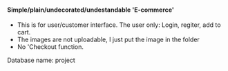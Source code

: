 #### Simple/plain/undecorated/undestandable 'E-commerce'

- This is for user/customer interface. The user only: Login, regiter, add to cart.
- The images are not uploadable, I just put the image in the folder
- No 'Checkout function.

Database name: project


